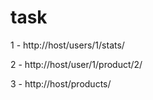 # task

1 - http://host/users/1/stats/

2 - http://host/user/1/product/2/

3 - http://host/products/

